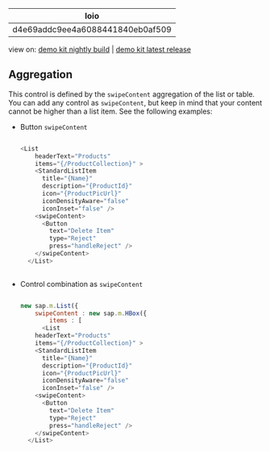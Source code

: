 <!-- loiod4e69addc9ee4a6088441840eb0af509 -->

| loio |
| -----|
| d4e69addc9ee4a6088441840eb0af509 |

<div id="loio">

view on: [demo kit nightly build](https://openui5nightly.hana.ondemand.com/#/topic/d4e69addc9ee4a6088441840eb0af509) | [demo kit latest release](https://openui5.hana.ondemand.com/#/topic/d4e69addc9ee4a6088441840eb0af509)</div>

## Aggregation

This control is defined by the `swipeContent` aggregation of the list or table. You can add any control as `swipeContent`, but keep in mind that your content cannot be higher than a list item. See the following examples:

-   Button `swipeContent`

    ``` js
    
    <List
        headerText="Products"
        items="{/ProductCollection}" >
        <StandardListItem
          title="{Name}"
          description="{ProductId}"
          icon="{ProductPicUrl}" 
          iconDensityAware="false"
          iconInset="false" />
        <swipeContent>
          <Button
            text="Delete Item"
            type="Reject"
            press="handleReject" />
        </swipeContent>
      </List>
     
    ```

-   Control combination as `swipeContent`

    ``` js
    
    new sap.m.List({
        swipeContent : new sap.m.HBox({
            items : [
          <List
        headerText="Products"
        items="{/ProductCollection}" >
        <StandardListItem
          title="{Name}"
          description="{ProductId}"
          icon="{ProductPicUrl}" 
          iconDensityAware="false"
          iconInset="false" />
        <swipeContent>
          <Button
            text="Delete Item"
            type="Reject"
            press="handleReject" />
        </swipeContent>
      </List>
    
    ```


